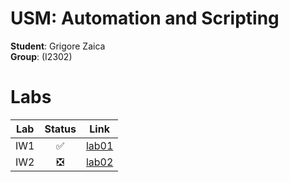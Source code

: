# USM: Automation and Scripting

**Student**: Grigore Zaica
<br>
**Group**: (I2302)

# Labs

| Lab     | Status  | Link   |
| :------: | :-----: | :-----: |
| IW1     | ✅      | [lab01]() |
| IW2     | ❎      | [lab02]() |
